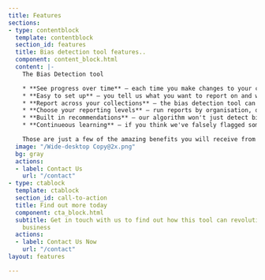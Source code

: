 ```yaml
---
title: Features
sections:
- type: contentblock
  template: contentblock
  section_id: features
  title: Bias detection tool features..
  component: content_block.html
  content: |-
    The Bias Detection tool

    * **See progress over time** — each time you make changes to your content the tool will rerun and provide a new set of feedback and show how your diversity has improved over time
    * **Easy to set up** — you tell us what you want to report on and we'll handle the rest. Once the first index is complete new checks will be run 12 times a day.
    * **Report across your collections** — the bias detection tool can check your word documents on the server, job descriptions on the ATS, your copy on the website... where ever you have content we can check it.
    * **Choose your reporting levels** — run reports by organisation, department, by role type, or by individual job description.
    * **Built in recommendations** — our algorithm won't just detect bias, but it will give you feedback around why it has been flagged and provide you a set of alternatives.
    * **Continueous learning** — if you think we've falsely flagged something you can provide one-click feedback to help our algorithm learn.

    Those are just a few of the amazing benefits you will receive from our tool, for further information and to become one of our pilot companys [get in touch today](/contact).
  image: "/Wide-desktop Copy@2x.png"
  bg: gray
  actions:
  - label: Contact Us
    url: "/contact"
- type: ctablock
  template: ctablock
  section_id: call-to-action
  title: Find out more today
  component: cta_block.html
  subtitle: Get in touch with us to find out how this tool can revolutionise your
    business
  actions:
  - label: Contact Us Now
    url: "/contact"
layout: features

---
```

